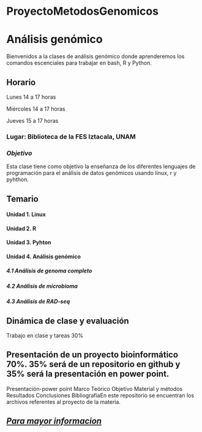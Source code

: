 # ProyectoMetodosGenomicos
# Análisis genómico
Bienvenidos a la clases de análisis genómico donde aprenderemos los comandos escenciales para trabajar en bash, R y Python.

## Horario
Lunes 14 a 17 horas

Miércoles 14 a 17 horas

Jueves 15 a 17 horas

### Lugar: Biblioteca de la FES Iztacala, UNAM
### *Objetivo*
Esta clase tiene como objetivo la enseñanza de los diferentes lenguajes de programación para el análisis de datos genómicos usando linux, r y pyhthon.

## Temario
#### Unidad 1. Linux
#### Unidad 2. R
#### Unidad 3. Pyhton
#### Unidad 4. Análisis genómico
##### 4.1 Análisis de genoma completo

##### 4.2 Análisis de microbioma

##### 4.3 Análisis de RAD-seq

## Dinámica de clase y evaluación
Trabajo en clase y tareas 30%

## Presentación de un proyecto bioinformático 70%. 35% será de un repositorio en github y 35% será la presentación en power point.

Presentación-power point
Marco Teórico
Objetivo
Material y métodos
Resultados
Conclusiones
BibliografíaEn este repositorio se encuentran los archivos referentes al proyecto de la materia.

## [*Para mayor informacion*](https://ecologia.iztacala.unam.mx/)
